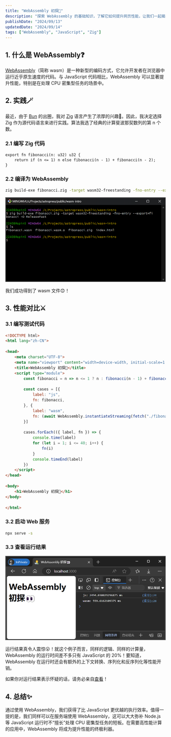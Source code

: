 ```yaml
---
title: "WebAssembly 初探👀"
description: "探索 WebAssembly 的基础知识，了解它如何提升网页性能，让我们一起揭开 WebAssembly 的神秘面纱！"
publishDate: "2024/09/13"
updatedDate: "2024/09/14"
tags: ["WebAssembly", "JavaScript", "Zig"]
---
```


## 1. 什么是 WebAssembly❓

[WebAssembly](https://developer.mozilla.org/zh-CN/docs/WebAssembly)（简称 wasm）是一种新型的编码方式，它允许开发者在浏览器中运行近乎原生速度的代码。与 JavaScript 代码相比，WebAssembly 可以显著提升性能，特别是在处理 CPU 密集型任务的场景中。


## 2. 实践🪄

最近，由于 [Bun](https://bun.sh/) 的出圈，我对 [Zig](https://ziglang.org/) 语言产生了浓厚的兴趣🧐。因此，我决定选择 Zig 作为源代码语言来进行实践。算法我选了经典的计算斐波那契数列的第 n 个数。

### 2.1 编写 Zig 代码

```zig title="fibonacci.zig"
export fn fibonacci(n: u32) u32 {
    return if (n <= 1) n else fibonacci(n - 1) + fibonacci(n - 2);
}
```

### 2.2 编译为 WebAssembly

```bash
zig build-exe fibonacci.zig -target wasm32-freestanding -fno-entry --export=fibonacci -O ReleaseFast
```

![编译结果截图](./wasm-output.png)

我们成功得到了 wasm 文件😊！

## 3. 性能对比⚔️

### 3.1 编写测试代码

```html title="index.html"
<!DOCTYPE html>
<html lang="zh-CN">

<head>
    <meta charset="UTF-8">
    <meta name="viewport" content="width=device-width, initial-scale=1.0">
    <title>WebAssembly 初探👀</title>
    <script type="module">
        const fibonacci = n => n <= 1 ? n : fibonacci(n - 1) + fibonacci(n - 2)

        const cases = [{
            label: "js",
            fn: fibonacci,
        }, {
            label: "wasm",
            fn: (await WebAssembly.instantiateStreaming(fetch("./fibonacci.wasm"))).instance.exports.fibonacci,
        }]

        cases.forEach(({ label, fn }) => {
            console.time(label)
            for (let i = 1; i <= 40; i++) {
                fn(i)
            }
            console.timeEnd(label)
        })
    </script>
</head>

<body>
    <h1>WebAssembly 初探👀</h1>
</body>

</html>
```

### 3.2 启动 Web 服务

```bash
npx serve -s
```

### 3.3 查看运行结果

![运行结果截图](./test-results.png)

运行结果真令人震惊😮！就这个例子而言，同样的逻辑、同样的计算量，WebAssembly 的运行时间差不多只有 JavaScript 的 20%！要知道，WebAssembly 在运行时还会有额外的上下文转换、序列化和反序列化等性能开销。

如果你对运行结果表示怀疑的话，请务必亲自<a href="/examples/wasm-intro/index.html" target="_blank">查看</a>！

## 4. 总结✨

通过使用 WebAssembly，我们获得了比 JavaScript 更优越的执行效率。值得一提的是，我们同样可以在服务端使用 WebAssembly，这可以大大弥补 Node.js 等 JavaScript 运行时不“擅长”处理 CPU 密集型任务的短板。在需要高性能计算的应用中，WebAssembly 将成为提升性能的终极利器。

